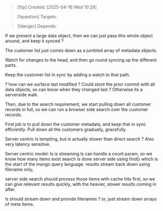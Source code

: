 
>[!tip] Created: [2025-04-16 Wed 10:29]

>[!question] Targets: 

>[!danger] Depends: 

If we present a large data object, then we can just pass this whole object around, and keep it synced ?

The customer list just comes down as a jumbled array of metadata objects.

Watch for changes to the head, and then go round syncing up the different parts.

Keep the customer list in sync by adding a watch to that path.

? how can we surface last modified ?  Could store the prior commit with all data objects, so can know when they changed last ?  Otherwise its a serverside walk.

Then, due to the search requirement, we start pulling down all customer records in full, so we can run a browser side search over the customer records.

First job is to pull down the customer metadata, and keep that in sync efficiently.
Pull down all the customers gradually, gracefully.

Server centric is tempting, but is actually slower than direct search ?  Also very latency sensitive.

Server centric model:
ls is streaming
ls can handle a count param, so we know how many items exist
search is done server side using find() which is the start of the mango query language.
results stream back down using filename only, 


server side search should process those items with cache hits first, so we can give relevant results quickly, with the heavier, slower results coming in after.

ls should stream down and provide filenames ? 
or, just stream down arrays of meta items.